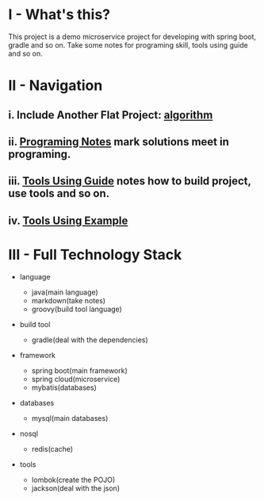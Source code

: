 # I - What's this?

This project is a demo microservice project for developing with spring boot, gradle and so on.
Take some notes for programing skill, tools using guide and so on.

# II - Navigation 

## i. Include Another Flat Project: [algorithm](https://github.com/WillXuY/algorithm)

## ii. [Programing Notes](static/notes/notes.md) mark solutions meet in programing.

## iii. [Tools Using Guide](static/guide/guide.md) notes how to build project, use tools and so on. 

## iv. [Tools Using Example](src/test/java/org/willxu/template/tools/package-info.java)

# III - Full Technology Stack

- language
  - java(main language)
  - markdown(take notes)
  - groovy(build tool language)
  
- build tool
  - gradle(deal with the dependencies)
  
- framework
  - spring boot(main framework)
  - spring cloud(microservice)
  - mybatis(databases)
  
- databases
  - mysql(main databases)
  
- nosql
  - redis(cache)
  
- tools
  - lombok(create the POJO)
  - jackson(deal with the json)
  